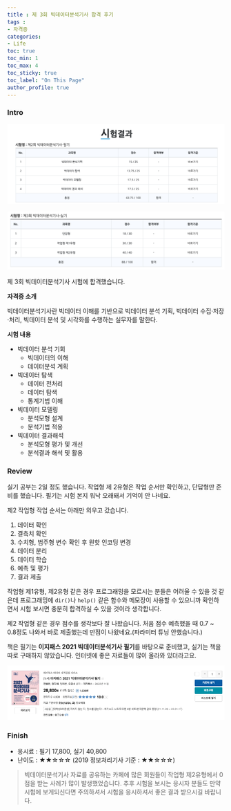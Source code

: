 ```yaml
---
title : 제 3회 빅데이터분석기사 합격 후기
tags :
- 자격증
categories:
- Life
toc: true
toc_min: 1
toc_max: 4
toc_sticky: true
toc_label: "On This Page"
author_profile: true
---
```


### Intro

![image](/assets/images/certifciation/bigdata1.png)

![image](/assets/images/certifciation/bigdata2.png)

제 3회 빅데이터분석기사 시험에 합격했습니다. 

**자격증 소개**

빅데이터분석기사란 빅데이터 이해를 기반으로 빅데이터 분석 기획, 빅데이터 수집·저장·처리, 빅데이터 분석 및 시각화를 수행하는 실무자를 말한다.

**시험 내용**

* 빅데이터 분석 기회
  * 빅데이터의 이해
  * 데이터분석 계획
* 빅데이터 탐색
  * 데이터 전처리
  * 데이터 탐색
  * 통계기법 이해
* 빅데이터 모델링
  * 분석모형 설계
  * 분석기법 적용
* 빅데이터 결과해석
  * 분석모형 평가 및 개선
  * 분석결과 해석 및 활용

### Review

실기 공부는 2일 정도 했습니다. 작업형 제 2유형은 작업 순서만 확인하고, 단답형만 준비를 했습니다. 필기는 시험 본지 워낙 오래돼서 기억이 안 나네요.

제2 작업형 작업 순서는 아래만 외우고 갔습니다.

1. 데이터 확인
2. 결측치 확인
3. 수치형, 범주형 변수 확인 후 원핫 인코딩 변경
4. 데이터 분리
5. 데이터 학습
6. 예측 및 평가
7. 결과 제출

작업형 제1유형, 제2유형 같은 경우 프로그래밍을 모르시는 분들은 어려울 수 있을 것 같은데 프로그래밍에 `dir()`나 `help()` 같은 함수와 메모장이 사용할 수 있으니까 확인하면서 시험 보시면 충분히 합격하실 수 있을 것이라 생각합니다.

제2 작업형 같은 경우 점수를 생각보다 잘 나왔습니다. 처음 점수 예측했을 때 0.7 ~ 0.8정도 나와서 바로 제출했는데 만점이 나왔네요.(파라미터 튜닝 안했습니다.)

책은 필기는 **이지패스 2021 빅데이터분석기사 필기**를 바탕으로 준비했고, 실기는 책을 따로 구매하지 않았습니다. 인터넷에 좋은 자료들이 많이 올라와 있더라고요.

![image](/assets/images/certifciation/bigdata3.png)

### Finish

* 응시료 : 필기 17,800, 실기 40,800
* 난이도 : ★★☆☆☆ (2019 정보처리기사 기준 : ★★☆☆☆)

> 빅데이터분석기사 자료를 공유하는 카페에 많은 회원들이 작업형 제2유형에서 0점을 받는 사례가 많이 발생했었습니다. 추후 시험을 보시는 응시자 분들도 만약 시험에 보게되신다면 주의하셔서 시험을 응시하셔서 좋은 결과 받으시길 바랍니다.